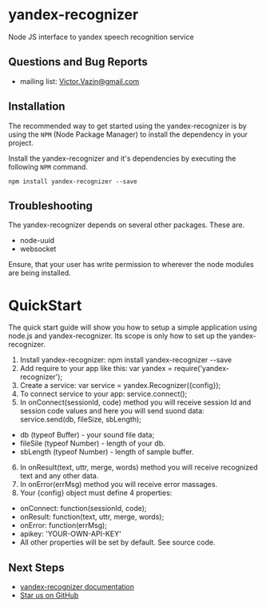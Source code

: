 # yandex-recognizer
Node JS interface to yandex speech recognition service

## Questions and Bug Reports

* mailing list: Victor.Vazin@gmail.com

## Installation

The recommended way to get started using the yandex-recognizer is
by using the `NPM` (Node Package Manager) to install the dependency in your project.

Install the yandex-recognizer and it's dependencies by executing
the following `NPM` command.

```
npm install yandex-recognizer --save
```

## Troubleshooting

The yandex-recognizer depends on several other packages. These are.

* node-uuid
* websocket

Ensure, that your user has write permission to wherever the node modules
are being installed.

QuickStart
==========
The quick start guide will show you how to setup a simple application
using node.js and yandex-recognizer. Its scope is only how to set up
the yandex-recognizer.

1. Install yandex-recognizer: npm install yandex-recognizer --save
2. Add require to your app like this: var yandex = require('yandex-recognizer');
3. Create a service: var service = yandex.Recognizer({config});
4. To connect service to your app: service.connect();
5. In onConnect(sessionId, code) method you will receive session Id and
session code values and here you will send suond data: service.send(db, fileSize, sbLength);
* db (typeof Buffer) - your sound file data;
* fileSile (typeof Number) - length of your db.
* sbLength (typeof Number) - length of sample buffer.
6. In onResult(text, uttr, merge, words) method you will receive
recognized text and any other data.
7. In onError(errMsg) method you will receive error massages.
8. Your {config} object must define 4 properties:
* onConnect: function(sessionId, code);
* onResult: function(text, uttr, merge, words);
* onError: function(errMsg);
* apikey: 'YOUR-OWN-API-KEY'
* All other properties will be set by default. See source code.

## Next Steps

 * [yandex-recognizer documentation](https://github.com/AirGraph/yandex-recognizer)
 * [Star us on GitHub](https://github.com/AirGraph/yandex-recognizer)
